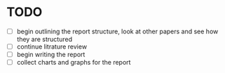 # TODO

- [ ] begin outlining the report structure, look at other papers and see how they are structured
- [ ] continue litrature review
- [ ] begin writing the report
- [ ] collect charts and graphs for the report
